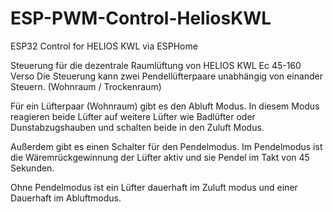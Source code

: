 # ESP-PWM-Control-HeliosKWL
ESP32 Control for HELIOS KWL via ESPHome

Steuerung für die dezentrale Raumlüftung von HELIOS KWL Ec 45-160 Verso
Die Steuerung kann zwei Pendellüfterpaare unabhängig von einander Steuern. (Wohnraum / Trockenraum)

Für ein Lüfterpaar (Wohnraum) gibt es den Abluft Modus. In diesem Modus reagieren beide Lüfter auf weitere Lüfter wie Badlüfter oder Dunstabzugshauben und schalten beide in den Zuluft Modus.

Außerdem gibt es einen Schalter für den Pendelmodus. Im Pendelmodus ist die Wäremrückgewinnung der Lüfter aktiv und sie Pendel im Takt von 45 Sekunden.

Ohne Pendelmodus ist ein Lüfter dauerhaft im Zuluft modus und einer Dauerhaft im Abluftmodus.
